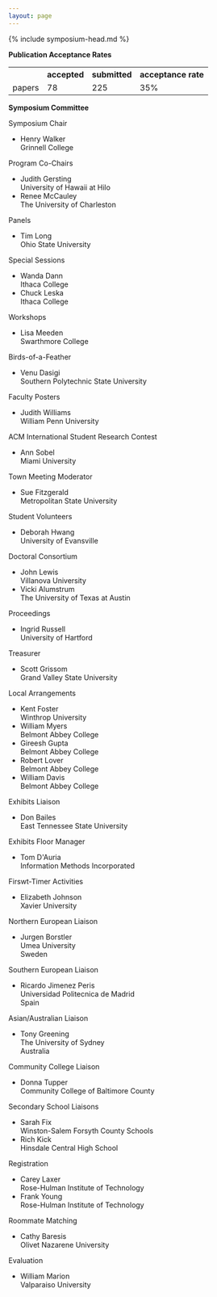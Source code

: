 ```yaml
---
layout: page
---
```

{% include symposium-head.md  %}


**Publication Acceptance Rates**
<table class="table table-hover table-sm"><tbody><tr><th> </th>
<th>accepted</th>
<th>submitted</th>
<th>acceptance rate</th>
</tr><tr><td>papers</td>
<td> 78</td>
<td> 225</td>
<td> 35%</td>
</tr></tbody></table>


**Symposium Committee**

Symposium Chair

-   Henry Walker\
    Grinnell College

Program Co-Chairs

-   Judith Gersting\
    University of Hawaii at Hilo
-   Renee McCauley\
    The University of Charleston

Panels

-   Tim Long\
    Ohio State University

Special Sessions

-   Wanda Dann\
    Ithaca College
-   Chuck Leska\
    Ithaca College

Workshops

-   Lisa Meeden\
    Swarthmore College

Birds-of-a-Feather

-   Venu Dasigi\
    Southern Polytechnic State University

Faculty Posters

-   Judith Williams\
    William Penn University

ACM International Student Research Contest

-   Ann Sobel\
    Miami University

Town Meeting Moderator

-   Sue Fitzgerald\
    Metropolitan State University

Student Volunteers

-   Deborah Hwang\
    University of Evansville

Doctoral Consortium

-   John Lewis\
    Villanova University
-   Vicki Alumstrum\
    The University of Texas at Austin

Proceedings

-   Ingrid Russell\
    University of Hartford

Treasurer

-   Scott Grissom\
    Grand Valley State University

Local Arrangements

-   Kent Foster\
    Winthrop University
-   William Myers\
    Belmont Abbey College
-   Gireesh Gupta\
    Belmont Abbey College
-   Robert Lover\
    Belmont Abbey College
-   William Davis\
    Belmont Abbey College

Exhibits Liaison

-   Don Bailes\
    East Tennessee State University

Exhibits Floor Manager

-   Tom D\'Auria\
    Information Methods Incorporated

Firswt-Timer Activities

-   Elizabeth Johnson\
    Xavier University

Northern European Liaison

-   Jurgen Borstler\
    Umea University\
    Sweden

Southern European Liaison

-   Ricardo Jimenez Peris\
    Universidad Politecnica de Madrid\
    Spain

Asian/Australian Liaison

-   Tony Greening\
    The University of Sydney\
    Australia

Community College Liaison

-   Donna Tupper\
    Community College of Baltimore County

Secondary School Liaisons

-   Sarah Fix\
    Winston-Salem Forsyth County Schools
-   Rich Kick\
    Hinsdale Central High School

Registration

-   Carey Laxer\
    Rose-Hulman Institute of Technology
-   Frank Young\
    Rose-Hulman Institute of Technology

Roommate Matching

-   Cathy Baresis\
    Olivet Nazarene University

Evaluation

-   William Marion\
    Valparaiso University
